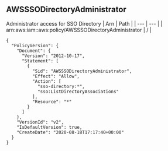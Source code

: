 
## AWSSSODirectoryAdministrator
Administrator access for SSO Directory
| Arn | Path |
| --- | --- |
| arn:aws:iam::aws:policy/AWSSSODirectoryAdministrator | / |
```
{
  "PolicyVersion": {
    "Document": {
      "Version": "2012-10-17",
      "Statement": [
        {
          "Sid": "AWSSSODirectoryAdministrator",
          "Effect": "Allow",
          "Action": [
            "sso-directory:*",
            "sso:ListDirectoryAssociations"
          ],
          "Resource": "*"
        }
      ]
    },
    "VersionId": "v2",
    "IsDefaultVersion": true,
    "CreateDate": "2020-08-18T17:17:40+00:00"
  }
}
```
